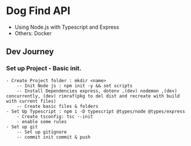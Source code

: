 # Dog Find API
 - Using Node.js with Typescript and Express
 - Others: Docker

## Dev Journey
 ### Set up Project - Basic init. 
    - Create Project folder : mkdir <name>
        -- Init Node js : npm init -y && set scripts
        -- Install Dependencies express, dotenv ,(dev) nodemon ,(dev) concurrently, (dev) rimraf(pkg to del dist and recreate with build with current files)
        -- Create basic files & folders
    - Set Up Typescript : npm i -D typescript @types/node @types/express
        - Create tsconfig: tsc --init
        - enable some rules
    - Set up git
        -- Set up gitignore
        -- commit init commit & push
